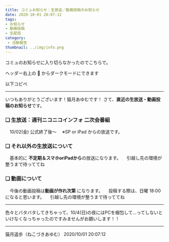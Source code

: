 ```yaml
---
title: コミュお知らせ：生放送／動画投稿のお知らせ
date: 2020-10-01 20:07:12
tags:
- お知らせ
- 動画投稿
- 生配信
category:
 - 活動報告
thumbnail: ../img/info.png
---
```


コミュのお知らせに入り切らなかったのでこちらで。

<!-- more -->

ヘッダー右上の 🌙 からダークモードにできます 

以下コピペ

---

いつもありがとうございます！猫月あゆむです！
さて、**直近の生放送・動画投稿のお知らせ**です。

### ❏ 生放送：週刊ニコニコインフォ 二次会番組
　10/02(金) 公式終了後～
　※SP or iPad からの放送です。

### ❏ それ以外の生放送について
　基本的に <b>不定期＆スマホoriPadから</b>の放送になります。
　引越し先の環境が整うまで待っててね


### ❏ 動画について
　今後の動画投稿は<b>動画が作れ次第</b> になります。
　投稿する際は、日曜 18:00 になると思います。
　引越し先の環境が整うまで待っててね

---

色々とバタバタしてきちゃって、10/4(日)の夜にはPCを梱包して…ってしないといけなくなっちゃったのですみませんがお願いします！！

---

猫月遥歩（ねこづきあゆむ）
2020/10/01 20:07:12